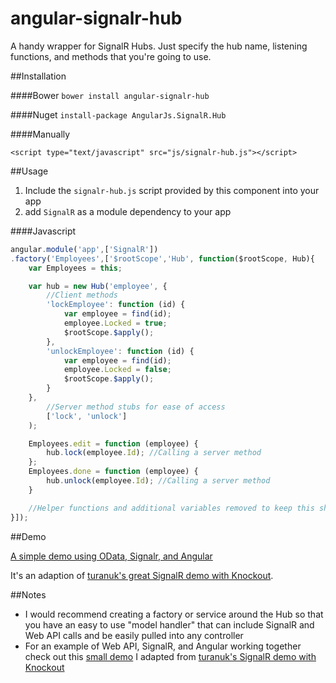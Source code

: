 angular-signalr-hub
=======================

A handy wrapper for SignalR Hubs. Just specify the hub name, listening functions, and methods that you're going to use.

##Installation

####Bower
`bower install angular-signalr-hub`

####Nuget
`install-package AngularJs.SignalR.Hub`

####Manually

`<script type="text/javascript" src="js/signalr-hub.js"></script>`

##Usage

1. Include the `signalr-hub.js` script provided by this component into your app
2. add `SignalR` as a module dependency to your app

####Javascript
```javascript
angular.module('app',['SignalR'])
.factory('Employees',['$rootScope','Hub', function($rootScope, Hub){
	var Employees = this;

	var hub = new Hub('employee', {
		//Client methods
		'lockEmployee': function (id) {
			var employee = find(id);
			employee.Locked = true;
			$rootScope.$apply();
		},
		'unlockEmployee': function (id) {
			var employee = find(id);
			employee.Locked = false;
			$rootScope.$apply();
		}
	}, 
		//Server method stubs for ease of access
		['lock', 'unlock']
	);

	Employees.edit = function (employee) {
		hub.lock(employee.Id); //Calling a server method
	};
	Employees.done = function (employee) {
		hub.unlock(employee.Id); //Calling a server method
	}

	//Helper functions and additional variables removed to keep this short...
}]);
```

##Demo

[A simple demo using OData, Signalr, and Angular](https://github.com/JustMaier/signalrgrid)

It's an adaption of [turanuk's great SignalR demo with Knockout](https://github.com/turanuk/signalrgrid).

##Notes

* I would recommend creating a factory or service around the Hub so that you have an easy to use "model handler" that can include SignalR and Web API calls and be easily pulled into any controller
* For an example of Web API, SignalR, and Angular working together check out this [small demo](https://github.com/JustMaier/signalrgrid) I adapted from [turanuk's SignalR demo with Knockout](https://github.com/turanuk/signalrgrid)